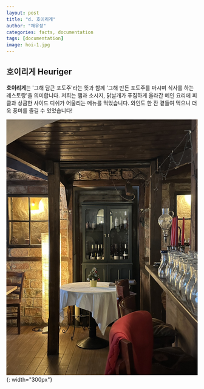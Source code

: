 ```yaml
---
layout: post
title: "d. 호이리게"
author: "채유정"
categories: facts, documentation
tags: [documentation]
image: hoi-1.jpg
---
```


## 호이리게 Heuriger

**호이리게**는 '그해 담근 포도주'라는 뜻과 함께 '그해 만든 포도주를 마시며 식사를 하는 레스토랑'을 의미합니다. 저희는 햄과 소시지, 닭날개가 푸짐하게 올라간 메인 요리에 피클과 상큼한 사이드 디쉬가 어울리는 메뉴를 먹었습니다. 와인도 한 잔 곁들여 먹으니 더욱 풍미를 즐길 수 있었습니다!

![이미지](/assets/img/hoi-2.jpg "호이리게"){: width="300px"}
